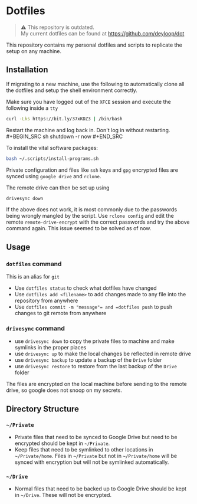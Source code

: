 # Dotfiles

> ⚠️ This repository is outdated. <br>
> My current dotfiles can be found at https://github.com/deyloop/dot

This repository contains my personal dotfiles and scripts to replicate the setup on any machine.

## Installation

If migrating to a new machine, use the following to automatically clone all the dotfiles and setup the shell environment correctly.

Make sure you have logged out of the `XFCE` session and execute the following inside a `tty`

```sh
curl -Lks https://bit.ly/37xKDZ3 | /bin/bash
```

Restart the machine and log back in. Don't log in without restarting.
#+BEGIN_SRC sh
shutdown -r now
#+END_SRC

To install the vital software packages:

```sh
bash ~/.scripts/install-programs.sh
```

Private configuration and files like `ssh` keys and `gpg` encrypted files are synced using `google drive` and `rclone`.

The remote drive can then be set up using

```sh
drivesync down
```

If the above does not work, it is most commonly due to the passwords being wrongly mangled by the script. Use `rclone config` and edit the remote `remote-drive-encrypt` with the correct passwords and try the above command again. This issue seemed to be solved as of now.

## Usage

### `dotfiles` command
This is an alias for `git`
- Use `dotfiles status` to check what dotfiles have changed
- Use `dotfiles add <filename>` to add changes made to any file into the repository from anywhere
- Use `dotfiles commit -m "message"= and =dotfiles push` to push changes to git remote from anywhere

### `drivesync` command
- use `drivesync down` to copy the private files to machine and make symlinks in the proper places
- use `drivesync up` to make the local changes be reflected in remote drive
- use `drivesync backup` to update a backup of the `Drive` folder
- use `drivesync restore` to restore from the last backup of the `Drive` folder

The files are encrypted on the local machine before sending to the remote drive, so google does not snoop on my secrets.

## Directory Structure

### `~/Private`
- Private files that need to be synced to Google Drive but need to be encrypted should be kept in `~/Private`.
- Keep files that need to be symlinked to other locations in `~/Private/home`. Files in `~/Private` but not in `~/Private/home` will be synced with encryption but will not be symlinked automatically.

### `~/Drive`
- Normal files that need to be backed up to Google Drive should be kept in `~/Drive`. These will not be encrypted.

